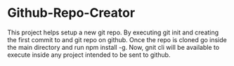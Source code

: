 # Github-Repo-Creator
This project helps setup a new git repo.
By executing git init and creating the first commit to and git repo on github. Once the repo is cloned go inside the main directory and run npm install -g. Now, gnit cli will be available to execute inside any project intended to be sent to github.
